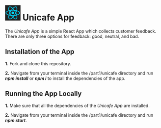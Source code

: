 <h1>
<img src="https://raw.githubusercontent.com/katerina-tziala/fullstackopen2019/master/documentation_images/react_logo.png" alt="react logo" width="50" height="50">
Unicafe App<br/>
</h1>

The *Unicafe App* is a simple React App which collects customer feedback. There are only three options for feedback: good, neutral, and bad.

## Installation of the App
**1.** Fork and clone this repository.

**2.** Navigate from your terminal inside the /part1/unicafe directory and run ***npm install*** or ***npm i*** to install the dependencies of the app.

## Running the App Locally
**1.** Make sure that all the dependencies of the *Unicafe App* are installed.

**2.** Navigate from your terminal inside the /part1/unicafe directory and run ***npm start***.

